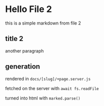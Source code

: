 # Hello File 2

this is a simple markdown from file 2

## title 2

another paragraph

## generation

rendered in `docs/[slug]/+page.server.js`

fetched on the server with `await fs.readFile`

turned into html with `marked.parse()`

